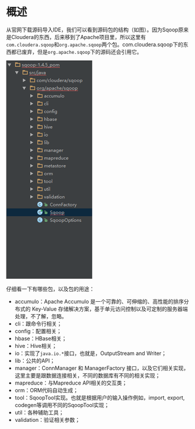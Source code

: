 # 概述 #
从官网下载源码导入IDE，我们可以看到源码包的结构（如图）。因为Sqoop原来是Cloudera的东西，后来移到了Apache项目里，所以这里有`com.cloudera.sqoop`和`org.apache.sqoop`两个包。com.cloudera.sqoop下的东西都已废弃，但是`org.apache.sqoop`下的源码还会引用它。

![sqoop_packages](picture\sqoop_packages.png)

仔细看一下有哪些包，以及包的用途：
- accumulo：Apache Accumulo 是一个可靠的、可伸缩的、高性能的排序分布式的 Key-Value 存储解决方案，基于单元访问控制以及可定制的服务器端处理，不了解，忽略。
- cli：跟命令行相关；
- config：配置相关；
- hbase：HBase相关；
- hive：Hive相关；
- io：实现了`java.io.*`接口，也就是，OutputStream and Writer；
- lib：公共的API；
- manager：ConnManager 和 ManagerFactory 接口，以及它们相关实现，这里主要是跟数据连接相关，不同的数据库有不同的相关实现；
- mapreduce：与Mapreduce API相关的交互类；
- orm：ORM代码自动生成；
- tool：SqoopTool实现。也就是根据用户的输入操作例如，import, export, codegen等调用不同的SqoopTool实现；
- util：各种辅助工具；
- validation：验证相关参数；